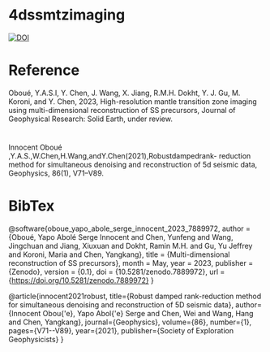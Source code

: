 # 4dssmtzimaging
[![DOI](https://zenodo.org/badge/634074226.svg)](https://zenodo.org/badge/latestdoi/634074226)

# Reference

Oboué,  Y.A.S.I, Y. Chen, J. Wang, X. Jiang, R.M.H. Dokht, Y. J. Gu, M. Koroni, and Y. Chen, 2023, High-resolution mantle transition zone imaging using multi-dimensional reconstruction of SS precursors, Journal of Geophysical Research: Solid Earth, under review.
# 
Innocent Oboué ,Y.A.S.,W.Chen,H.Wang,andY.Chen(2021),Robustdampedrank- reduction method for simultaneous denoising and reconstruction of 5d seismic data, Geophysics, 86(1), V71–V89.


# BibTex

@software{oboue_yapo_abole_serge_innocent_2023_7889972,
  author       = {Oboué, Yapo Abolé Serge Innocent and
                  Chen, Yunfeng and
                  Wang, Jingchuan and
                  Jiang, Xiuxuan and
                  Dokht, Ramin M.H. and
                  Gu, Yu Jeffrey and
                  Koroni, Maria and
                  Chen, Yangkang},
  title        = {Multi-dimensional reconstruction of SS precursors},
  month        = May,
  year         = 2023,
  publisher    = {Zenodo},
  version      = {0.1},
  doi          = {10.5281/zenodo.7889972},
  url          = {https://doi.org/10.5281/zenodo.7889972}
}

@article{innocent2021robust,
	title={Robust damped rank-reduction method for simultaneous denoising and reconstruction of 5D seismic data},
	author={Innocent Obou{\'e}, Yapo Abol{\'e} Serge and Chen, Wei and Wang, Hang and Chen, Yangkang},
	journal={Geophysics},
	volume={86},
	number={1},
	pages={V71--V89},
	year={2021},
	publisher={Society of Exploration Geophysicists}
}
